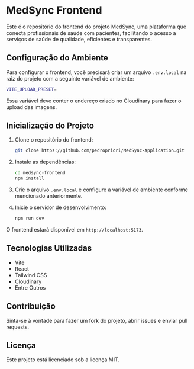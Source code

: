 # MedSync Frontend

Este é o repositório do frontend do projeto MedSync, uma plataforma que conecta profissionais de saúde com pacientes, facilitando o acesso a serviços de saúde de qualidade, eficientes e transparentes.

## Configuração do Ambiente

Para configurar o frontend, você precisará criar um arquivo `.env.local` na raiz do projeto com a seguinte variável de ambiente:

```sh
VITE_UPLOAD_PRESET=
```

Essa variável deve conter o endereço criado no Cloudinary para fazer o upload das imagens.

## Inicialização do Projeto

1. Clone o repositório do frontend:

   ```sh
   git clone https://github.com/pedropriori/MedSync-Application.git
   ```

2. Instale as dependências:

   ```sh
   cd medsync-frontend
   npm install
   ```

3. Crie o arquivo `.env.local` e configure a variável de ambiente conforme mencionado anteriormente.

4. Inicie o servidor de desenvolvimento:
   ```sh
   npm run dev
   ```

O frontend estará disponível em `http://localhost:5173`.

## Tecnologias Utilizadas

- Vite
- React
- Tailwind CSS
- Cloudinary
- Entre Outros

## Contribuição

Sinta-se à vontade para fazer um fork do projeto, abrir issues e enviar pull requests.

## Licença

Este projeto está licenciado sob a licença MIT.
